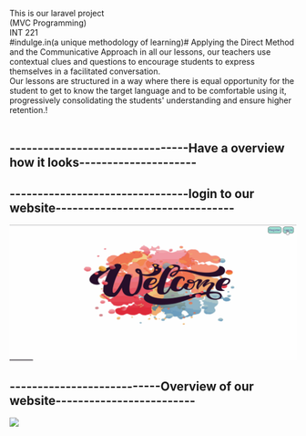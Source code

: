This is our laravel project
</br>
(MVC Programming)
</br>
INT 221
</br>
#indulge.in(a unique methodology of learning)#
    Applying the Direct Method and the Communicative Approach in all our lessons, our teachers use contextual clues and
    questions to encourage students to express themselves in a facilitated conversation.
    </br>
    Our lessons are structured in a way where there is equal opportunity for the student to get to know the target language and to be comfortable
    using it, progressively consolidating the students' understanding and ensure higher retention.!
  </br>
  </br>
  
## --------------------------------Have a overview how it looks--------------------- ##
## --------------------------------login to our website-------------------------------- ##
![](int221ca3_1.gif)
## ---------------------------Overview of our website------------------------- ##
![](int221ca3_2.gif)
